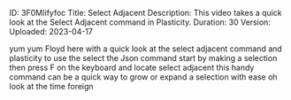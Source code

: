 ID: 3F0MIifyfoc
Title: Select Adjacent
Description: This video takes a quick look at the Select Adjacent command in Plasticity.
Duration: 30
Version: 
Uploaded: 2023-04-17

yum yum
Floyd here with a quick look at the
select adjacent command and plasticity
to use the select the Json command start
by making a selection then press F on
the keyboard and locate select adjacent
this handy command can be a quick way to
grow or expand a selection with ease oh
look at the time
foreign
